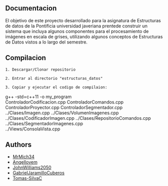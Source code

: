 
## Documentacion

El objetivo de este proyecto desarrollado para la asignatura de Estructuras de datos de la Pontificia universidad javeriana prentede construir un sistema que incluya algunos componentes para el procesamiento
de imágenes en escala de grises, utilizando algunos conceptos de Estructuras de Datos vistos a lo largo del
semestre.
## Compilacion

    1. Descargar/Clonar repositorio

    2. Entrar al directorio "estructuras_datos"

    3. Copiar y ejecutar el codigo de compilaion: 
g++ -std=c++11 -o my_program \
ControladorCodificacion.cpp ControladorComandos.cpp ControladorProyector.cpp ControladorSegmentador.cpp \
../Clases/Imagen.cpp ../Clases/VolumenImagenes.cpp ../Clases/CodificadorImagen.cpp ../Clases/RepositorioComandos.cpp ../Clases/SegmentadorImagenes.cpp \
../Views/ConsolaVista.cpp

## Authors

- [MrMich34](https://github.com/MrMich34)
- [Angellovem](https://github.com/Angellovem)
- [JohnWilliams2050](https://github.com/JohnWilliams2050)
- [ GabrielJaramilloCuberos ](https://github.com/GabrielJaramilloCuberos)
- [Tomas-SilvaC](https://github.com/Tomas-SilvaC)
